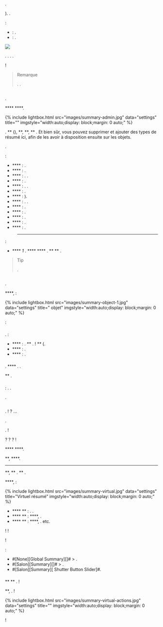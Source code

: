 # 

## 

.

). .

 :

-  : .
-  : .

![](images/summary-intro.gif)

. . . .

 !

> Remarque
>
> . .

## 

.

 ****  ****.

{% include lightbox.html src="images/summary-admin.jpg" data="settings" title="" imgstyle="width:auto;display: block;margin: 0 auto;" %}

.  ** (), **, **, ** . Et bien sûr, vous pouvez supprimer et ajouter des types de résumé ici, afin de les avoir à disposition ensuite sur les objets.

.

:

- **** : .
- **** : .
- **** : . .
- **** : .
- **** : . .
- **** : .
- **** : ).
- **** : . .
- **** : .
- **** : .
- **** : .
- **** : .
- **** : .

>****
>
>

 :

-  ****  *1* .  ****  **** .  **  ** .

> Tip
>
> .


## 

.

 ****,  :

{% include lightbox.html src="images/summary-object-1.jpg" data="settings" title=" objet" imgstyle="width:auto;display: block;margin: 0 auto;" %}

 :

### 

.  :

- **** : .  ** .  !  ** (.
- **** : .
- **** : .

### 

.  **** . .

 ** .

### 

 : . .

.

## 

 [](https://market.jeedom.com/index.php?v=d&p=market_display&id=21) . !  ?  ...

.

.  !

 ?  ?  ?  !

 ****  ****.

 **,  ****.

 ****

 **,  ** .  ** .

 ****,  :

{% include lightbox.html src="images/summary-virtual.jpg" data="settings" title="Virtuel résumé" imgstyle="width:auto;display: block;margin: 0 auto;" %}

-  **** ** : . .
-  **** ** :  ****, .
-  **** ** :  ****, .
etc.

 !  !

 !

 :

- #[None][Global Summary][]# > .
- #[Salon][Summary][]# > .
- #[Salon][Summary][ Shutter Button Slider]#.

### 

 **  ** .  !

 **, .  !

{% include lightbox.html src="images/summary-virtual-actions.jpg" data="settings" title="" imgstyle="width:auto;display: block;margin: 0 auto;" %}


 !
